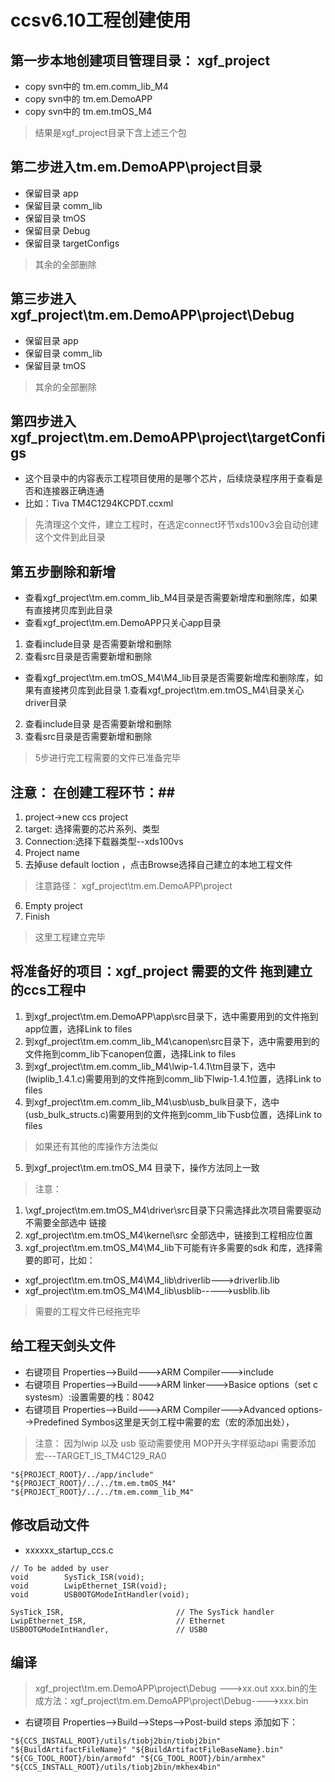 # ccsv6.10工程创建使用 #


## 第一步本地创建项目管理目录： xgf_project ##
* copy svn中的 tm.em.comm_lib_M4
* copy svn中的 tm.em.DemoAPP
* copy svn中的 tm.em.tmOS_M4 
> 结果是xgf_project目录下含上述三个包

## 第二步进入tm.em.DemoAPP\project目录 ##
* 保留目录 app
* 保留目录 comm_lib
* 保留目录 tmOS
* 保留目录 Debug
* 保留目录 targetConfigs
> 其余的全部删除

## 第三步进入xgf_project\tm.em.DemoAPP\project\Debug ##
* 保留目录 app
* 保留目录 comm_lib
* 保留目录 tmOS
> 其余的全部删除

## 第四步进入xgf_project\tm.em.DemoAPP\project\targetConfigs ##
* 这个目录中的内容表示工程项目使用的是哪个芯片，后续烧录程序用于查看是否和连接器正确连通
* 比如：Tiva TM4C1294KCPDT.ccxml
> 先清理这个文件，建立工程时，在选定connect环节xds100v3会自动创建这个文件到此目录

## 第五步删除和新增 ##
* 查看xgf_project\tm.em.comm_lib_M4目录是否需要新增库和删除库，如果有直接拷贝库到此目录
* 查看xgf_project\tm.em.DemoAPP只关心app目录
1. 查看include目录 是否需要新增和删除
2. 查看src目录是否需要新增和删除
* 查看xgf_project\tm.em.tmOS_M4\M4_lib目录是否需要新增库和删除库，如果有直接拷贝库到此目录
1.查看xgf_project\tm.em.tmOS_M4\目录关心driver目录
2. 查看include目录 是否需要新增和删除
3. 查看src目录是否需要新增和删除
> 5步进行完工程需要的文件已准备完毕

## 注意： 在创建工程环节：##
1. project->new ccs project
2. target: 选择需要的芯片系列、类型
3. Connection:选择下载器类型--xds100vs
4. Project name
5. 去掉use default loction ，点击Browse选择自己建立的本地工程文件
> 注意路径： xgf_project\tm.em.DemoAPP\project
6. Empty project
7. Finish
> 这里工程建立完毕


## 将准备好的项目：xgf_project 需要的文件 拖到建立的ccs工程中 ##
1. 到xgf_project\tm.em.DemoAPP\app\src目录下，选中需要用到的文件拖到app位置，选择Link to files
2. 到xgf_project\tm.em.comm_lib_M4\canopen\src目录下，选中需要用到的文件拖到comm_lib下canopen位置，选择Link to files
3. 到xgf_project\tm.em.comm_lib_M4\lwip-1.4.1\tm目录下，选中(lwiplib_1.4.1.c)需要用到的文件拖到comm_lib下lwip-1.4.1位置，选择Link to files
4. 到xgf_project\tm.em.comm_lib_M4\usb\usb_bulk目录下，选中(usb_bulk_structs.c)需要用到的文件拖到comm_lib下usb位置，选择Link to files
> 如果还有其他的库操作方法类似
5. 到xgf_project\tm.em.tmOS_M4 目录下，操作方法同上一致
>  注意： 
1. \xgf_project\tm.em.tmOS_M4\driver\src目录下只需选择此次项目需要驱动不需要全部选中 链接
2. xgf_project\tm.em.tmOS_M4\kernel\src 全部选中，链接到工程相应位置
3. xgf_project\tm.em.tmOS_M4\M4_lib下可能有许多需要的sdk 和库，选择需要的即可，比如：
* xgf_project\tm.em.tmOS_M4\M4_lib\driverlib--->driverlib.lib
* xgf_project\tm.em.tmOS_M4\M4_lib\usblib----->usblib.lib
> 需要的工程文件已经拖完毕


## 给工程天剑头文件 ##

* 右键项目 Properties-->Build--->ARM Compiler--->include
* 右键项目 Properties-->Build--->ARM linker--->Basice options（set c systesm）:设置需要的栈：8042
* 右键项目 Properties-->Build--->ARM Compiler--->Advanced options-->Predefined Symbos这里是天剑工程中需要的宏（宏的添加出处），
> 注意： 因为lwip 以及 usb 驱动需要使用  MOP开头字样驱动api 需要添加宏---TARGET_IS_TM4C129_RA0

```
"${PROJECT_ROOT}/../app/include"
"${PROJECT_ROOT}/../../tm.em.tmOS_M4"
"${PROJECT_ROOT}/../../tm.em.comm_lib_M4"
```

## 修改启动文件 ##

* xxxxxx_startup_ccs.c

```
// To be added by user
void        SysTick_ISR(void);
void        LwipEthernet_ISR(void);
void 		USB0OTGModeIntHandler(void);

SysTick_ISR,                         // The SysTick handler
LwipEthernet_ISR,                    // Ethernet
USB0OTGModeIntHandler,               // USB0

```
## 编译 ##

> xgf_project\tm.em.DemoAPP\project\Debug --->xx.out
> xxx.bin的生成方法：xgf_project\tm.em.DemoAPP\project\Debug---->xxx.bin
* 右键项目 Properties-->Build-->Steps-->Post-build steps 添加如下：

```
"${CCS_INSTALL_ROOT}/utils/tiobj2bin/tiobj2bin" "${BuildArtifactFileName}" "${BuildArtifactFileBaseName}.bin" "${CG_TOOL_ROOT}/bin/armofd" "${CG_TOOL_ROOT}/bin/armhex" "${CCS_INSTALL_ROOT}/utils/tiobj2bin/mkhex4bin"

```
